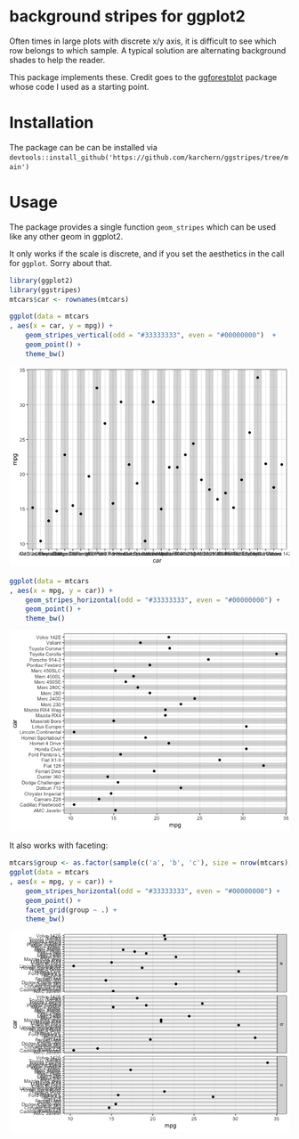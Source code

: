 
# background stripes for ggplot2

Often times in large plots with discrete x/y axis, it is difficult to
see which row belongs to which sample. A typical solution are
alternating background shades to help the reader.

This package implements these. Credit goes to the
[ggforestplot](https://github.com/nightingalehealth/ggforestplot)
package whose code I used as a starting point.

# Installation

The package can be can be installed via
`devtools::install_github('https://github.com/karchern/ggstripes/tree/main')`

# Usage

The package provides a single function `geom_stripes` which can be used
like any other geom in ggplot2.

It only works if the scale is discrete, and if you set the aesthetics in the call for `ggplot`. Sorry about that.

``` r
library(ggplot2)
library(ggstripes)
mtcars$car <- rownames(mtcars)
```

``` r
ggplot(data = mtcars
, aes(x = car, y = mpg)) +
    geom_stripes_vertical(odd = "#33333333", even = "#00000000")  +
    geom_point() +
    theme_bw()
```

![](README_files/figure-gfm/unnamed-chunk-2-1.png)<!-- -->

``` r
ggplot(data = mtcars 
, aes(x = mpg, y = car)) +
    geom_stripes_horizontal(odd = "#33333333", even = "#00000000") +
    geom_point() +
    theme_bw()
```

![](README_files/figure-gfm/unnamed-chunk-3-1.png)<!-- -->

It also works with faceting:

``` r
mtcars$group <- as.factor(sample(c('a', 'b', 'c'), size = nrow(mtcars), replace = TRUE))
ggplot(data = mtcars
, aes(x = mpg, y = car)) +
    geom_stripes_horizontal(odd = "#33333333", even = "#00000000") +
    geom_point() +
    facet_grid(group ~ .) + 
    theme_bw()
```

![](README_files/figure-gfm/unnamed-chunk-4-1.png)<!-- -->
